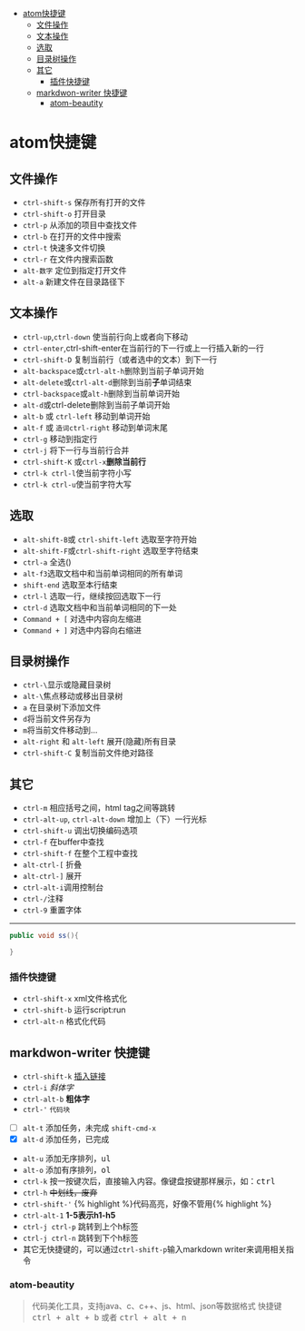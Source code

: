 <!-- TOC depthFrom:1 depthTo:6 withLinks:1 updateOnSave:1 orderedList:0 -->

- [atom快捷键](#atom快捷键)
	- [文件操作](#文件操作)
	- [文本操作](#文本操作)
	- [选取](#选取)
	- [目录树操作](#目录树操作)
	- [其它](#其它)
		- [插件快捷键](#插件快捷键)
	- [markdwon-writer 快捷键](#markdwon-writer-快捷键)
		- [atom-beautity](#atom-beautity)
<!-- /TOC -->
# atom快捷键

## 文件操作
- `ctrl-shift-s` 保存所有打开的文件
- `ctrl-shift-o` 打开目录
- `ctrl-p` 从添加的项目中查找文件
- `ctrl-b` 在打开的文件中搜索
- `ctrl-t` 快速多文件切换
- `ctrl-r` 在文件内搜索函数
- `alt-数字` 定位到指定打开文件
- `alt-a` 新建文件在目录路径下

## 文本操作
- `ctrl-up`,`ctrl-down` 使当前行向上或者向下移动
- `ctrl-enter`,ctrl-shift-enter在当前行的下一行或上一行插入新的一行
- `ctrl-shift-D` 复制当前行（或者选中的文本）到下一行
- `alt-backspace`或`ctrl-alt-h`删除到当前子单词开始
- `alt-delete`或`ctrl-alt-d`删除到当前**子**单词结束
- `ctrl-backspace`或`alt-h`删除到当前单词开始
- `alt-d`或ctrl-delete删除到当前子单词开始
- `alt-b` 或 `ctrl-left` 移动到单词开始
- `alt-f` 或 `造词ctrl-right` 移动到单词末尾
- `ctrl-g` 移动到指定行
- `ctrl-j` 将下一行与当前行合并
- `ctrl-shift-K` 或`ctrl-x`**删除当前行**
- `ctrl-k ctrl-l`使当前字符小写
- `ctrl-k ctrl-u`使当前字符大写

## 选取
- `alt-shift-B`或 `ctrl-shift-left` 选取至字符开始
- `alt-shift-F`或`ctrl-shift-right` 选取至字符结束
- `ctrl-a` 全选()
- `alt-f3`选取文档中和当前单词相同的所有单词
- `shift-end` 选取至本行结束
- `ctrl-l` 选取一行，继续按回选取下一行
- `ctrl-d` 选取文档中和当前单词相同的下一处
- `Command + [`    对选中内容向左缩进
- `Command + ]`    对选中内容向右缩进

## 目录树操作
- `ctrl-\`显示或隐藏目录树
- `alt-\`焦点移动或移出目录树
- `a` 在目录树下添加文件
- `d`将当前文件另存为
- `m`将当前文件移动到...
- `alt-right` 和 `alt-left` 展开(隐藏)所有目录
- `ctrl-shift-C` 复制当前文件绝对路径

## 其它
- `ctrl-m` 相应括号之间，html tag之间等跳转
- `ctrl-alt-up`, `ctrl-alt-down` 增加上（下）一行光标
- `ctrl-shift-u` 调出切换编码选项
- `ctrl-f` 在buffer中查找
- `ctrl-shift-f` 在整个工程中查找
- `alt-ctrl-[` 折叠
- `alt-ctrl-]` 展开
- `ctrl-alt-i`调用控制台
- `ctrl-/`注释
- `ctrl-9` 重置字体

***

```java
public void ss(){

}
```

### 插件快捷键
- `ctrl-shift-x` xml文件格式化
- `ctrl-shift-b` 运行script:run
- `ctrl-alt-n` 格式化代码

## markdwon-writer 快捷键
- `ctrl-shift-k` [插入链接][30d316e3]
- `ctrl-i` _斜体字_
- `ctrl-alt-b` **粗体字**
- `ctrl-'` `代码块`
- [ ] `alt-t` 添加任务，未完成 `shift-cmd-x`
- [x] `alt-d` 添加任务，已完成
- `alt-u` 添加无序排列，<kbd>ul</kbd>
- `alt-o` 添加有序排列，<kbd>ol</kbd>
- `ctrl-k` 按一按键次后，直接输入内容。像键盘按键那样展示，如：<kbd>ctrl</kbd>
- `ctrl-h` ~~中划线，废弃~~
- `ctrl-shift-'` {% highlight %}代码高亮，好像不管用{% highlight %}
- `ctrl-alt-1` **1-5表示h1-h5**
- `ctrl-j ctrl-p` 跳转到上个h标签
- `ctrl-j ctrl-n` 跳转到下个h标签
- 其它无快捷键的，可以通过`ctrl-shift-p`输入markdown writer来调用相关指令

### atom-beautity
> 代码美化工具，支持java、c、c++、js、html、json等数据格式
快捷键<kbd>ctrl + alt + b</kbd> 或者 <kbd>ctrl + alt + n</kbd>

  [30d316e3]: https://github.com "github"
